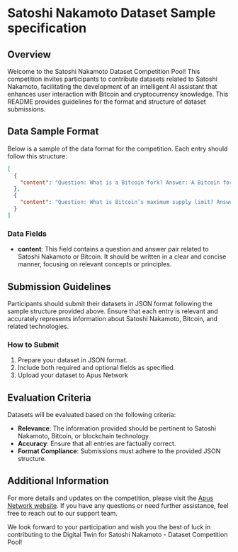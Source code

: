 # Satoshi Nakamoto Dataset Sample specification



## Overview

Welcome to the Satoshi Nakamoto Dataset Competition Pool! This competition invites participants to contribute datasets related to Satoshi Nakamoto, facilitating the development of an intelligent AI assistant that enhances user interaction with Bitcoin and cryptocurrency knowledge. This README provides guidelines for the format and structure of dataset submissions.

## Data Sample Format

Below is a sample of the data format for the competition. Each entry should follow this structure:

```json
[
  {
    "content": "Question: What is a Bitcoin fork? Answer: A Bitcoin fork occurs when the blockchain diverges into two paths, either due to a network split or a change in the consensus rules. Forks can result in new versions of the cryptocurrency."
  },
  {
    "content": "Question: What is Bitcoin’s maximum supply limit? Answer: Bitcoin has a maximum supply limit of 21 million coins, which is hardcoded into its protocol to prevent inflation and preserve its scarcity."
  }
]
```

### Data Fields

- **content**: This field contains a question and answer pair related to Satoshi Nakamoto or Bitcoin. It should be written in a clear and concise manner, focusing on relevant concepts or principles.

## Submission Guidelines
Participants should submit their datasets in JSON format following the sample structure provided above. Ensure that each entry is relevant and accurately represents information about Satoshi Nakamoto, Bitcoin, and related technologies.


### How to Submit

1. Prepare your dataset in JSON format.
2. Include both required and optional fields as specified.
3. Upload your dataset to Apus Network

## Evaluation Criteria

Datasets will be evaluated based on the following criteria:

- **Relevance**: The information provided should be pertinent to Satoshi Nakamoto, Bitcoin, or blockchain technology.
- **Accuracy**: Ensure that all entries are factually correct.
- **Format Compliance**: Submissions must adhere to the provided JSON structure.

## Additional Information

For more details and updates on the competition, please visit the [Apus Network website](https://apus.network/). If you have any questions or need further assistance, feel free to reach out to our support team.

We look forward to your participation and wish you the best of luck in contributing to the Digital Twin for Satoshi Nakamoto - Dataset Competition Pool!
